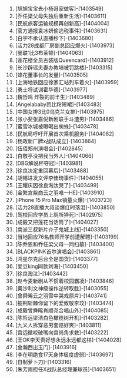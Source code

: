 
1. [旭旭宝宝去小杨哥家做客]-[1403549]
1. [乔任梁父母失独后重新生活]-[1403611]
1. [民航旅客运输规模再创新高]-[1404004]
1. [官方通报袁冰妍偷逃税事件]-[1403631]
1. [白宇不承认直播秒下]-[1403680]
1. [活力28成都厂房副总回应爆火]-[1403973]
1. [曼联1比3布莱顿]-[1404063]
1. [莲花楼全员古装版Queencard]-[1403912]
1. [长沙辟谣夫妻办教培被罚跳楼]-[1403315]
1. [蜂花董事长的发量]-[1403505]
1. [上海地铁回应徐家汇站列车着火]-[1403959]
1. [勇士将试训霍华德]-[1403977]
1. [魏哲鸣 炸裂的前半生]-[1403489]
1. [Angelababy芭比粉短裙]-[1403483]
1. [中国女排3比0乌克兰女排]-[1403975]
1. [张小斐张嘉倪新剧联手斗渣男]-[1403486]
1. [蜜雪冰城被曝喝出蜘蛛]-[1403478]
1. [民航局呼吁开展首次乘机服务]-[1404082]
1. [杨政新厂牌x战队成立]-[1403864]
1. [伍佰郑州演唱会]-[1402845]
1. [白敬亭没把我当外人]-[1404066]
1. [DBG解说杯夺冠]-[1403981]
1. [徐良决定重回幕后]-[1403488]
1. [胡锡进发文评李佳琦事件]-[1404055]
1. [王耀庆因徐良淘汰哭了]-[1403499]
1. [金繁宫紫商云之羽唯一HE]-[1403910]
1. [iPhone 15 Pro Max销量火爆]-[1403723]
1. [活力28直播大叔谈爆红时落泪]-[1403850]
1. [驾校回应学员上厕所猝死]-[1402975]
1. [成毅又把莲花当话筒了]-[1404027]
1. [南派三叔新片介子鬼城上线]-[1403350]
1. [当地回应76名教师开学前遭解聘]-[1403199]
1. [陈乔恩和乔任梁父母一同扫墓]-[1403400]
1. [BLACKPINK首尔演唱会]-[1403861]
1. [鸿星尔克后台全是国货]-[1403377]
1. [爱豆king同款刘海]-[1403450]
1. [徐良淘汰]-[1403442]
1. [赵今麦新剧从不惯着校园霸凌]-[1403846]
1. [奥沙利文神级操作逆转取胜]-[1403055]
1. [曾舜晞云之羽雪中哭戏原片]-[1403741]
1. [披荆斩棘你留下的爱致敬李玟]-[1403474]
1. [成毅曾舜晞肖顺尧合唱山外]-[1404085]
1. [陈哲远梁洁白色橄榄树开机]-[1403282]
1. [九义人拆穿恶男套路好爽]-[1403811]
1. [宫远徵咬破嘴向宫尚角求救]-[1403222]
1. [王OK李天责好想永远永远都这样]-[1404028]
1. [金瀚西出玉门]-[1403916]
1. [李在明绝食17天身体极度虚弱]-[1403697]
1. [自制萝卜刀]-[1403316]
1. [朱芳雨担任X战队总经理兼球员]-[1403651]